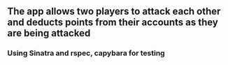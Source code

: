 ## The app allows two players to attack each other and deducts points from their accounts as they are being attacked ##

### Using Sinatra and rspec, capybara for testing ###
